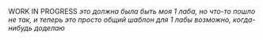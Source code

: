 WORK IN PROGRESS
*это должна была быть моя 1 лаба, но что-то пошло не так, и теперь это просто общий шаблон для 1 лабы*
*возможно, когда-нибудь доделаю*

